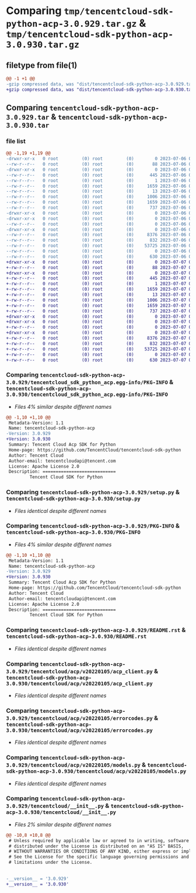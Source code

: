 # Comparing `tmp/tencentcloud-sdk-python-acp-3.0.929.tar.gz` & `tmp/tencentcloud-sdk-python-acp-3.0.930.tar.gz`

## filetype from file(1)

```diff
@@ -1 +1 @@
-gzip compressed data, was "dist/tencentcloud-sdk-python-acp-3.0.929.tar", last modified: Thu Jul  6 00:16:31 2023, max compression
+gzip compressed data, was "dist/tencentcloud-sdk-python-acp-3.0.930.tar", last modified: Fri Jul  7 00:14:58 2023, max compression
```

## Comparing `tencentcloud-sdk-python-acp-3.0.929.tar` & `tencentcloud-sdk-python-acp-3.0.930.tar`

### file list

```diff
@@ -1,19 +1,19 @@
-drwxr-xr-x   0 root         (0) root         (0)        0 2023-07-06 00:16:31.000000 tencentcloud-sdk-python-acp-3.0.929/
--rw-r--r--   0 root         (0) root         (0)       88 2023-07-06 00:16:31.000000 tencentcloud-sdk-python-acp-3.0.929/setup.cfg
-drwxr-xr-x   0 root         (0) root         (0)        0 2023-07-06 00:16:31.000000 tencentcloud-sdk-python-acp-3.0.929/tencentcloud_sdk_python_acp.egg-info/
--rw-r--r--   0 root         (0) root         (0)      445 2023-07-06 00:16:31.000000 tencentcloud-sdk-python-acp-3.0.929/tencentcloud_sdk_python_acp.egg-info/SOURCES.txt
--rw-r--r--   0 root         (0) root         (0)        1 2023-07-06 00:16:31.000000 tencentcloud-sdk-python-acp-3.0.929/tencentcloud_sdk_python_acp.egg-info/dependency_links.txt
--rw-r--r--   0 root         (0) root         (0)     1659 2023-07-06 00:16:31.000000 tencentcloud-sdk-python-acp-3.0.929/tencentcloud_sdk_python_acp.egg-info/PKG-INFO
--rw-r--r--   0 root         (0) root         (0)       13 2023-07-06 00:16:31.000000 tencentcloud-sdk-python-acp-3.0.929/tencentcloud_sdk_python_acp.egg-info/top_level.txt
--rw-r--r--   0 root         (0) root         (0)     1006 2023-07-06 00:16:31.000000 tencentcloud-sdk-python-acp-3.0.929/setup.py
--rw-r--r--   0 root         (0) root         (0)     1659 2023-07-06 00:16:31.000000 tencentcloud-sdk-python-acp-3.0.929/PKG-INFO
--rw-r--r--   0 root         (0) root         (0)      737 2023-07-06 00:16:31.000000 tencentcloud-sdk-python-acp-3.0.929/README.rst
-drwxr-xr-x   0 root         (0) root         (0)        0 2023-07-06 00:16:31.000000 tencentcloud-sdk-python-acp-3.0.929/tencentcloud/
-drwxr-xr-x   0 root         (0) root         (0)        0 2023-07-06 00:16:31.000000 tencentcloud-sdk-python-acp-3.0.929/tencentcloud/acp/
--rw-r--r--   0 root         (0) root         (0)        0 2023-07-06 00:16:31.000000 tencentcloud-sdk-python-acp-3.0.929/tencentcloud/acp/__init__.py
-drwxr-xr-x   0 root         (0) root         (0)        0 2023-07-06 00:16:31.000000 tencentcloud-sdk-python-acp-3.0.929/tencentcloud/acp/v20220105/
--rw-r--r--   0 root         (0) root         (0)     8376 2023-07-06 00:16:31.000000 tencentcloud-sdk-python-acp-3.0.929/tencentcloud/acp/v20220105/acp_client.py
--rw-r--r--   0 root         (0) root         (0)      832 2023-07-06 00:16:31.000000 tencentcloud-sdk-python-acp-3.0.929/tencentcloud/acp/v20220105/errorcodes.py
--rw-r--r--   0 root         (0) root         (0)    53725 2023-07-06 00:16:31.000000 tencentcloud-sdk-python-acp-3.0.929/tencentcloud/acp/v20220105/models.py
--rw-r--r--   0 root         (0) root         (0)        0 2023-07-06 00:16:31.000000 tencentcloud-sdk-python-acp-3.0.929/tencentcloud/acp/v20220105/__init__.py
--rw-r--r--   0 root         (0) root         (0)      630 2023-07-06 00:16:31.000000 tencentcloud-sdk-python-acp-3.0.929/tencentcloud/__init__.py
+drwxr-xr-x   0 root         (0) root         (0)        0 2023-07-07 00:14:58.000000 tencentcloud-sdk-python-acp-3.0.930/
+-rw-r--r--   0 root         (0) root         (0)       88 2023-07-07 00:14:58.000000 tencentcloud-sdk-python-acp-3.0.930/setup.cfg
+drwxr-xr-x   0 root         (0) root         (0)        0 2023-07-07 00:14:58.000000 tencentcloud-sdk-python-acp-3.0.930/tencentcloud_sdk_python_acp.egg-info/
+-rw-r--r--   0 root         (0) root         (0)      445 2023-07-07 00:14:58.000000 tencentcloud-sdk-python-acp-3.0.930/tencentcloud_sdk_python_acp.egg-info/SOURCES.txt
+-rw-r--r--   0 root         (0) root         (0)        1 2023-07-07 00:14:58.000000 tencentcloud-sdk-python-acp-3.0.930/tencentcloud_sdk_python_acp.egg-info/dependency_links.txt
+-rw-r--r--   0 root         (0) root         (0)     1659 2023-07-07 00:14:58.000000 tencentcloud-sdk-python-acp-3.0.930/tencentcloud_sdk_python_acp.egg-info/PKG-INFO
+-rw-r--r--   0 root         (0) root         (0)       13 2023-07-07 00:14:58.000000 tencentcloud-sdk-python-acp-3.0.930/tencentcloud_sdk_python_acp.egg-info/top_level.txt
+-rw-r--r--   0 root         (0) root         (0)     1006 2023-07-07 00:14:58.000000 tencentcloud-sdk-python-acp-3.0.930/setup.py
+-rw-r--r--   0 root         (0) root         (0)     1659 2023-07-07 00:14:58.000000 tencentcloud-sdk-python-acp-3.0.930/PKG-INFO
+-rw-r--r--   0 root         (0) root         (0)      737 2023-07-07 00:14:58.000000 tencentcloud-sdk-python-acp-3.0.930/README.rst
+drwxr-xr-x   0 root         (0) root         (0)        0 2023-07-07 00:14:58.000000 tencentcloud-sdk-python-acp-3.0.930/tencentcloud/
+drwxr-xr-x   0 root         (0) root         (0)        0 2023-07-07 00:14:58.000000 tencentcloud-sdk-python-acp-3.0.930/tencentcloud/acp/
+-rw-r--r--   0 root         (0) root         (0)        0 2023-07-07 00:14:58.000000 tencentcloud-sdk-python-acp-3.0.930/tencentcloud/acp/__init__.py
+drwxr-xr-x   0 root         (0) root         (0)        0 2023-07-07 00:14:58.000000 tencentcloud-sdk-python-acp-3.0.930/tencentcloud/acp/v20220105/
+-rw-r--r--   0 root         (0) root         (0)     8376 2023-07-07 00:14:58.000000 tencentcloud-sdk-python-acp-3.0.930/tencentcloud/acp/v20220105/acp_client.py
+-rw-r--r--   0 root         (0) root         (0)      832 2023-07-07 00:14:58.000000 tencentcloud-sdk-python-acp-3.0.930/tencentcloud/acp/v20220105/errorcodes.py
+-rw-r--r--   0 root         (0) root         (0)    53725 2023-07-07 00:14:58.000000 tencentcloud-sdk-python-acp-3.0.930/tencentcloud/acp/v20220105/models.py
+-rw-r--r--   0 root         (0) root         (0)        0 2023-07-07 00:14:58.000000 tencentcloud-sdk-python-acp-3.0.930/tencentcloud/acp/v20220105/__init__.py
+-rw-r--r--   0 root         (0) root         (0)      630 2023-07-07 00:14:58.000000 tencentcloud-sdk-python-acp-3.0.930/tencentcloud/__init__.py
```

### Comparing `tencentcloud-sdk-python-acp-3.0.929/tencentcloud_sdk_python_acp.egg-info/PKG-INFO` & `tencentcloud-sdk-python-acp-3.0.930/tencentcloud_sdk_python_acp.egg-info/PKG-INFO`

 * *Files 4% similar despite different names*

```diff
@@ -1,10 +1,10 @@
 Metadata-Version: 1.1
 Name: tencentcloud-sdk-python-acp
-Version: 3.0.929
+Version: 3.0.930
 Summary: Tencent Cloud Acp SDK for Python
 Home-page: https://github.com/TencentCloud/tencentcloud-sdk-python
 Author: Tencent Cloud
 Author-email: tencentcloudapi@tencent.com
 License: Apache License 2.0
 Description: ============================
         Tencent Cloud SDK for Python
```

### Comparing `tencentcloud-sdk-python-acp-3.0.929/setup.py` & `tencentcloud-sdk-python-acp-3.0.930/setup.py`

 * *Files identical despite different names*

### Comparing `tencentcloud-sdk-python-acp-3.0.929/PKG-INFO` & `tencentcloud-sdk-python-acp-3.0.930/PKG-INFO`

 * *Files 4% similar despite different names*

```diff
@@ -1,10 +1,10 @@
 Metadata-Version: 1.1
 Name: tencentcloud-sdk-python-acp
-Version: 3.0.929
+Version: 3.0.930
 Summary: Tencent Cloud Acp SDK for Python
 Home-page: https://github.com/TencentCloud/tencentcloud-sdk-python
 Author: Tencent Cloud
 Author-email: tencentcloudapi@tencent.com
 License: Apache License 2.0
 Description: ============================
         Tencent Cloud SDK for Python
```

### Comparing `tencentcloud-sdk-python-acp-3.0.929/README.rst` & `tencentcloud-sdk-python-acp-3.0.930/README.rst`

 * *Files identical despite different names*

### Comparing `tencentcloud-sdk-python-acp-3.0.929/tencentcloud/acp/v20220105/acp_client.py` & `tencentcloud-sdk-python-acp-3.0.930/tencentcloud/acp/v20220105/acp_client.py`

 * *Files identical despite different names*

### Comparing `tencentcloud-sdk-python-acp-3.0.929/tencentcloud/acp/v20220105/errorcodes.py` & `tencentcloud-sdk-python-acp-3.0.930/tencentcloud/acp/v20220105/errorcodes.py`

 * *Files identical despite different names*

### Comparing `tencentcloud-sdk-python-acp-3.0.929/tencentcloud/acp/v20220105/models.py` & `tencentcloud-sdk-python-acp-3.0.930/tencentcloud/acp/v20220105/models.py`

 * *Files identical despite different names*

### Comparing `tencentcloud-sdk-python-acp-3.0.929/tencentcloud/__init__.py` & `tencentcloud-sdk-python-acp-3.0.930/tencentcloud/__init__.py`

 * *Files 2% similar despite different names*

```diff
@@ -10,8 +10,8 @@
 # Unless required by applicable law or agreed to in writing, software
 # distributed under the License is distributed on an "AS IS" BASIS,
 # WITHOUT WARRANTIES OR CONDITIONS OF ANY KIND, either express or implied.
 # See the License for the specific language governing permissions and
 # limitations under the License.
 
 
-__version__ = '3.0.929'
+__version__ = '3.0.930'
```

